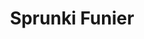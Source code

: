 ---
slug: sprunki-funier
title: Sprunki Funier
description: "Sprunki Funier is an exciting online game. Play for free directly in your browser!"
icon: /images/popular_mods/Sprunki Funier.png
url: https://wowtbc.net/sprunkin/sprunki-funier/index.html
previewImage: /images/popular_mods/Sprunki Funier.png
type: popular mods

# SEO配置
seo:
  title: "Sprunki Funier - Play Free Online Game | Fun Browser Games"
  description: "Sprunki Funier - Play this fun online game for free in your browser. No download required!"
  ogImage: "/images/popular_mods/Sprunki Funier.png"
  keywords: "sprunki-funier, online game, browser game, free game, popular mods game, play online"

videoUrls:
  - https://www.youtube.com/embed/example1
  - https://www.youtube.com/embed/example2

whyPlay:
  title: "Why Play Sprunki Funier?"
  items:
    - "Immersive Gameplay: Sprunki Funier offers an engaging and immersive gaming experience that will keep you entertained for hours"
    - "Challenging Levels: Test your skills with increasingly difficult challenges and obstacles"
    - "Beautiful Graphics: Enjoy stunning visuals and smooth animations that bring the game world to life"
    - "Regular Updates: New content and features are added regularly to keep the game fresh and exciting"
    - "Free to Play: Experience all the fun without spending a penny"
    - "Community Features: Connect with other players, share strategies, and compete for high scores"
    - "Cross-Platform: Play on any device with a web browser, no downloads required"

features:
  title: "Key Features of Sprunki Funier"
  image: "/images/popular_mods/Sprunki Funier.png"
  items:
    - "Intuitive Controls: Easy to learn controls make Sprunki Funier accessible for players of all skill levels"
    - "Multiple Game Modes: Enjoy various gameplay options that provide different challenges and experiences"
    - "Character Customization: Personalize your gaming experience with unique characters and items"
    - "Achievement System: Complete special tasks to earn rewards and recognition"
    - "Leaderboards: Compete with players worldwide and see who can achieve the highest scores"

characteristics:
  title: "Game Characteristics"
  image: "/images/popular_mods/Sprunki Funier.png"
  items:
    - "Genre: Popular mods game with elements of strategy and skill"
    - "Difficulty: Suitable for both casual gamers and those seeking a challenge"
    - "Play Time: Quick sessions or extended gameplay, depending on your preference"
    - "Art Style: Vibrant and engaging visuals that enhance the gaming experience"
    - "Sound Design: Immersive audio that complements the gameplay perfectly"

info: "Sprunki Funier is an exciting online game that offers players a unique and engaging gaming experience. With its intuitive controls, stunning visuals, and challenging gameplay, Sprunki Funier provides hours of entertainment for players of all ages and skill levels. Whether you're looking for a quick gaming session during a break or an extended play session, Sprunki Funier delivers an immersive experience that will keep you coming back for more. The game features multiple levels of increasing difficulty, ensuring that players are constantly challenged as they progress. With regular updates adding new content and features, Sprunki Funier remains fresh and exciting, providing endless entertainment options for its growing community of players."

howToPlayIntro: "Welcome to Sprunki Funier! This guide will walk you through the basics and help you master the game. Whether you're a beginner or looking to improve your skills, these tips and instructions will enhance your gaming experience."

howToPlaySteps:
  - title: "Getting Started"
    description: "Begin your Sprunki Funier adventure by familiarizing yourself with the controls. Use your keyboard or mouse to navigate through the game interface. The tutorial will guide you through the basic mechanics and help you understand the objectives."
  - title: "Understanding the Objectives"
    description: "In Sprunki Funier, your main goal is to progress through levels by completing specific objectives. Each level presents unique challenges that require different strategies and approaches."
  - title: "Mastering the Controls"
    description: "Practice using the controls to improve your precision and reaction time. Sprunki Funier requires quick reflexes and strategic thinking to overcome obstacles and defeat opponents."
  - title: "Utilizing Power-ups"
    description: "Collect power-ups throughout the game to enhance your abilities and overcome difficult challenges. Each power-up offers unique advantages that can be crucial for success."
  - title: "Developing Strategies"
    description: "As you progress in Sprunki Funier, develop effective strategies for different scenarios. Analyze patterns, anticipate challenges, and adapt your approach to maximize your performance."

faq:
  title: "Frequently Asked Questions about Sprunki Funier"
  items:
    - question: "Is Sprunki Funier free to play?"
      answer: "Yes, Sprunki Funier is completely free to play directly in your web browser. No downloads or purchases are required to enjoy the full game experience."
    - question: "Can I play Sprunki Funier on mobile devices?"
      answer: "Yes, Sprunki Funier is optimized for both desktop and mobile play. You can enjoy the game on any device with a web browser and internet connection."
    - question: "Are there any in-game purchases?"
      answer: "While Sprunki Funier is free to play, there may be optional in-game purchases available for cosmetic items or additional features that don't affect core gameplay."
    - question: "How often is Sprunki Funier updated?"
      answer: "The developers regularly update Sprunki Funier with new content, features, and improvements based on player feedback and game performance."
    - question: "Can I play Sprunki Funier offline?"
      answer: "Currently, Sprunki Funier requires an internet connection to play as it's a browser-based online game."
    - question: "Is Sprunki Funier suitable for children?"
      answer: "Yes, Sprunki Funier is designed to be family-friendly and suitable for players of all ages."
    - question: "How do I report bugs or issues?"
      answer: "If you encounter any problems while playing Sprunki Funier, you can report them through the game's support page or contact the developers directly through their website."
    - question: "Still Have Questions?"
      answer: "If you have additional questions about Sprunki Funier that aren't covered in this FAQ, please visit our support center or contact our customer service team for assistance."
---